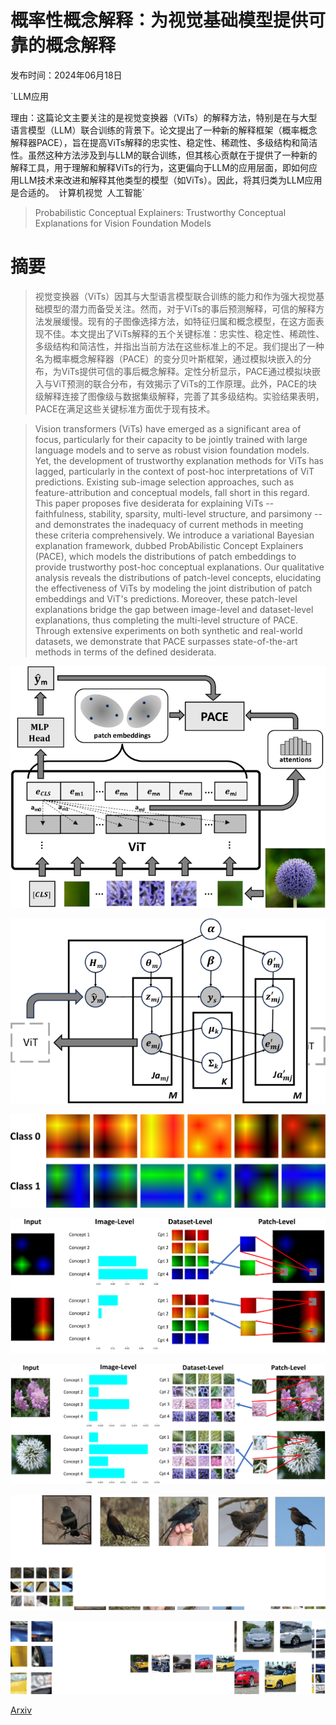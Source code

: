 # 概率性概念解释：为视觉基础模型提供可靠的概念解释

发布时间：2024年06月18日

`LLM应用

理由：这篇论文主要关注的是视觉变换器（ViTs）的解释方法，特别是在与大型语言模型（LLM）联合训练的背景下。论文提出了一种新的解释框架（概率概念解释器PACE），旨在提高ViTs解释的忠实性、稳定性、稀疏性、多级结构和简洁性。虽然这种方法涉及到与LLM的联合训练，但其核心贡献在于提供了一种新的解释工具，用于理解和解释ViTs的行为，这更偏向于LLM的应用层面，即如何应用LLM技术来改进和解释其他类型的模型（如ViTs）。因此，将其归类为LLM应用是合适的。` `计算机视觉` `人工智能`

> Probabilistic Conceptual Explainers: Trustworthy Conceptual Explanations for Vision Foundation Models

# 摘要

> 视觉变换器（ViTs）因其与大型语言模型联合训练的能力和作为强大视觉基础模型的潜力而备受关注。然而，对于ViTs的事后预测解释，可信的解释方法发展缓慢。现有的子图像选择方法，如特征归属和概念模型，在这方面表现不佳。本文提出了ViTs解释的五个关键标准：忠实性、稳定性、稀疏性、多级结构和简洁性，并指出当前方法在这些标准上的不足。我们提出了一种名为概率概念解释器（PACE）的变分贝叶斯框架，通过模拟块嵌入的分布，为ViTs提供可信的事后概念解释。定性分析显示，PACE通过模拟块嵌入与ViT预测的联合分布，有效揭示了ViTs的工作原理。此外，PACE的块级解释连接了图像级与数据集级解释，完善了其多级结构。实验结果表明，PACE在满足这些关键标准方面优于现有技术。

> Vision transformers (ViTs) have emerged as a significant area of focus, particularly for their capacity to be jointly trained with large language models and to serve as robust vision foundation models. Yet, the development of trustworthy explanation methods for ViTs has lagged, particularly in the context of post-hoc interpretations of ViT predictions. Existing sub-image selection approaches, such as feature-attribution and conceptual models, fall short in this regard. This paper proposes five desiderata for explaining ViTs -- faithfulness, stability, sparsity, multi-level structure, and parsimony -- and demonstrates the inadequacy of current methods in meeting these criteria comprehensively. We introduce a variational Bayesian explanation framework, dubbed ProbAbilistic Concept Explainers (PACE), which models the distributions of patch embeddings to provide trustworthy post-hoc conceptual explanations. Our qualitative analysis reveals the distributions of patch-level concepts, elucidating the effectiveness of ViTs by modeling the joint distribution of patch embeddings and ViT's predictions. Moreover, these patch-level explanations bridge the gap between image-level and dataset-level explanations, thus completing the multi-level structure of PACE. Through extensive experiments on both synthetic and real-world datasets, we demonstrate that PACE surpasses state-of-the-art methods in terms of the defined desiderata.

![概率性概念解释：为视觉基础模型提供可靠的概念解释](../../../paper_images/2406.12649/x1.png)

![概率性概念解释：为视觉基础模型提供可靠的概念解释](../../../paper_images/2406.12649/x2.png)

![概率性概念解释：为视觉基础模型提供可靠的概念解释](../../../paper_images/2406.12649/x3.png)

![概率性概念解释：为视觉基础模型提供可靠的概念解释](../../../paper_images/2406.12649/x4.png)

![概率性概念解释：为视觉基础模型提供可靠的概念解释](../../../paper_images/2406.12649/x5.png)

![概率性概念解释：为视觉基础模型提供可靠的概念解释](../../../paper_images/2406.12649/x6.png)

![概率性概念解释：为视觉基础模型提供可靠的概念解释](../../../paper_images/2406.12649/x7.png)

[Arxiv](https://arxiv.org/abs/2406.12649)